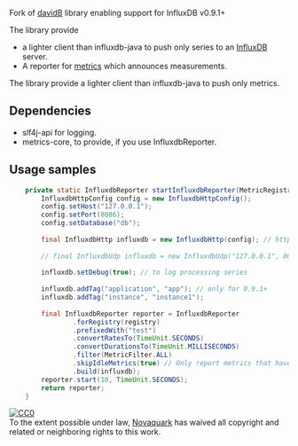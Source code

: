 Fork of [davidB](https://github.com/davidB/metrics-influxdb) library enabling support for InfluxDB v0.9.1+

The library provide

* a lighter client than influxdb-java to push only series to an [InfluxDB](http://influxdb.org) server.
* A reporter for [metrics](http://metrics.codahale.com/) which announces measurements.

The library provide a lighter client than influxdb-java to push only metrics.

## Dependencies

* slf4j-api for logging.
* metrics-core, to provide, if you use InfluxdbReporter.

## Usage samples
```java
	private static InfluxdbReporter startInfluxdbReporter(MetricRegistry registry) throws Exception {
		InfluxdbHttpConfig config = new InfluxdbHttpConfig();
		config.setHost("127.0.0.1");
        config.setPort(8086);
        config.setDatabase("db");
		
		final InfluxdbHttp influxdb = new InfluxdbHttp(config); // http transport
		
		// final InfluxdbUdp influxdb = new InfluxdbUdp("127.0.0.1", 8089); // udp transport
		
		influxdb.setDebug(true); // to log processing series
		
		influxdb.addTag("application", "app"); // only for 0.9.1+
        influxdb.addTag("instance", "instance1");
		
		final InfluxdbReporter reporter = InfluxdbReporter
				.forRegistry(registry)
				.prefixedWith("test")
				.convertRatesTo(TimeUnit.SECONDS)
				.convertDurationsTo(TimeUnit.MILLISECONDS)
				.filter(MetricFilter.ALL)
				.skipIdleMetrics(true) // Only report metrics that have changed.
				.build(influxdb);
		reporter.start(10, TimeUnit.SECONDS);
		return reporter;
	}
```

<p xmlns:dct="http://purl.org/dc/terms/">
  <a rel="license"
     href="http://creativecommons.org/publicdomain/zero/1.0/">
    <img src="http://i.creativecommons.org/p/zero/1.0/88x31.png" style="border-style: none;" alt="CC0" />
  </a>
  <br />
  To the extent possible under law,
  <a rel="dct:publisher"
     href="https://github.com/orgs/novaquark">
    <span property="dct:title">Novaquark</span></a>
  has waived all copyright and related or neighboring rights to
  this work.
</p>

